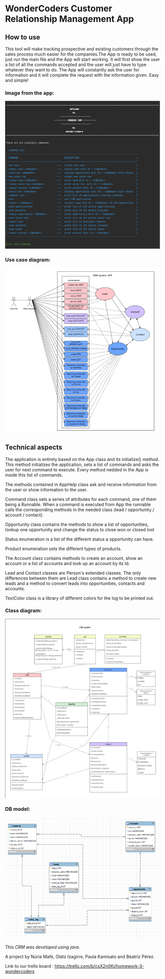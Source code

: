# WonderCoders Customer Relationship Management App

## How to use

This tool will make tracking prospective and existing customers through the sales process much easier for the companies.The App is ready to be used, just run the main file and the App will start working. It will first show the user a list of all the commands accepted and the user will just have to type whatever they want to do. The App will constantly ask the user for information and it will complete the request with the information given. Easy and simple!

### Image from the app:
![how to use](./src/images/howToUse.png)

### Use case diagram:
![use case diagram](./src/images/useCase.png)

## Technical aspects

The application is entirely based on the App class and its initialize() method. This method initializes the application, sets a list of commands and asks the user for next command to execute. Every method nedded in the App is inside this list of commands.  

The methods contained in AppHelp class ask and receive information from the user or show information to the user.

Command class sets a series of attributes for each command, one of them being a Runnable. When a command is executed from App the runnable calls the corresponding methods in the needed class (lead / opportunity / account / contact).

Opportunity class contains the methods to show a list of opportunities, lookup one opportunity and change the status to close won or closed lost

Status enumeration is a list of the different status a opportunity can have.

Product enumeration sets the different types of products.

The Account class contains methods to create an account, show an account or a list of accounts and look up an account by its Id.

Lead and Contact classes are Person's extended classes. The only differences between them are Lead class contains a method to create new leads and a method to convert leads into opportunities, contacts and accounts.  

TextColor class is a library of different colors for the log to be printed out.

### Class diagram:
![class diagram](./src/images/class.png)

### DB model:
![model](./src/images/db_model.png)


*This CRM was developed using java.*

A project by Núria Mafé, Olatz Izagirre, Paula Kamisato and Beatriz Pérez.

Link to our trello board : https://trello.com/b/csX2n0Ki/homework-3-wondercoders


